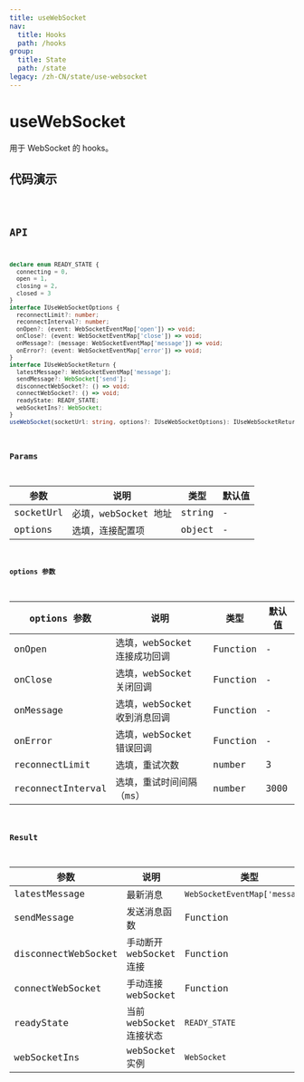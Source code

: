 ```yaml
---
title: useWebSocket
nav:
  title: Hooks
  path: /hooks
group:
  title: State
  path: /state
legacy: /zh-CN/state/use-websocket
---
```


# useWebSocket

用于 WebSocket 的 hooks。

## 代码演示

<code src="./demo/demo1.tsx" />

## API

```typescript
declare enum READY_STATE {
  connecting = 0,
  open = 1,
  closing = 2,
  closed = 3
}
interface IUseWebSocketOptions {
  reconnectLimit?: number;
  reconnectInterval?: number;
  onOpen?: (event: WebSocketEventMap['open']) => void;
  onClose?: (event: WebSocketEventMap['close']) => void;
  onMessage?: (message: WebSocketEventMap['message']) => void;
  onError?: (event: WebSocketEventMap['error']) => void;
}
interface IUseWebSocketReturn {
  latestMessage?: WebSocketEventMap['message'];
  sendMessage?: WebSocket['send'];
  disconnectWebSocket?: () => void;
  connectWebSocket?: () => void;
  readyState: READY_STATE;
  webSocketIns?: WebSocket;
}
useWebSocket(socketUrl: string, options?: IUseWebSocketOptions): IUseWebSocketReturn;
```

### Params

| 参数    | 说明 | 类型 | 默认值 |
|---------|----------------------------------------------|------------------------|--------|
| socketUrl | 必填，webSocket 地址  | string | - |
| options | 选填，连接配置项 | object | - |


#### options 参数

| options 参数 | 说明 | 类型 | 默认值 |
|---------|----------------------------------------------|------------------------|--------|
| onOpen | 选填，webSocket 连接成功回调  | Function | - |
| onClose | 选填，webSocket 关闭回调  | Function | - |
| onMessage | 选填，webSocket 收到消息回调  | Function | - |
| onError | 选填，webSocket 错误回调  | Function | - |
| reconnectLimit | 选填，重试次数  | number | 3 |
| reconnectInterval | 选填，重试时间间隔（ms）  | number | 3000 |


### Result

| 参数 | 说明 | 类型 |
| ------- | ---- | ------- |
| latestMessage | 最新消息 | `WebSocketEventMap['message']` |
| sendMessage | 发送消息函数 | Function |
| disconnectWebSocket | 手动断开 webSocket 连接 | Function |
| connectWebSocket | 手动连接 webSocket | Function |
| readyState | 当前 webSocket 连接状态 | `READY_STATE` |
| webSocketIns | webSocket 实例 | `WebSocket` |
